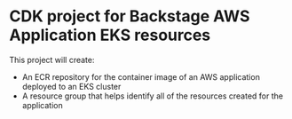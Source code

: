 # CDK project for Backstage AWS Application EKS resources

This project will create:
- An ECR repository for the container image of an AWS application deployed to an EKS cluster
- A resource group that helps identify all of the resources created for the application

